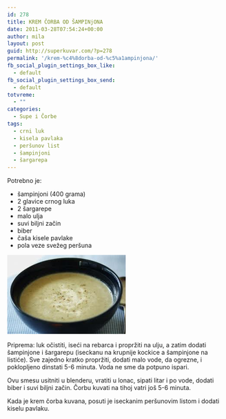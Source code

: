```yaml
---
id: 278
title: KREM ČORBA OD ŠAMPINjONA
date: 2011-03-28T07:54:24+00:00
author: mila
layout: post
guid: http://superkuvar.com/?p=278
permalink: '/krem-%c4%8dorba-od-%c5%a1ampinjona/'
fb_social_plugin_settings_box_like:
  - default
fb_social_plugin_settings_box_send:
  - default
totvreme:
  - ""
categories:
  - Supe i Čorbe
tags:
  - crni luk
  - kisela pavlaka
  - peršunov list
  - šampinjoni
  - šargarepa
---
```

Potrebno je:

  * šampinjoni (400 grama)
  * 2 glavice crnog luka
  * 2 šargarepe
  * malo ulja
  * suvi biljni začin
  * biber
  * čaša kisele pavlake
  * pola veze svežeg peršuna

<img class="alignnone size-full wp-image-718" title="corbakremsampinjoni" src="/wp-content/uploads/2011/03/corbakremsampinjoni.jpg" alt="" width="275" height="183" /> 

Priprema: luk očistiti, iseći na rebarca i propržiti na ulju, a zatim dodati šampinjone i šargarepu (iseckanu na krupnije kockice a šampinjone na listiće). Sve zajedno kratko propržiti, dodati malo vode, da ogrezne, i poklopljeno dinstati 5-6 minuta. Voda ne sme da potpuno ispari.

Ovu smesu usitniti u blenderu, vratiti u lonac, sipati litar i po vode, dodati biber i suvi biljni začin. Čorbu kuvati na tihoj vatri još 5-6 minuta.

Kada je krem čorba kuvana, posuti je iseckanim peršunovim listom i dodati kiselu pavlaku.